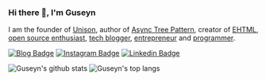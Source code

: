 ### Hi there 👋, I'm Guseyn

I am the founder of [Unison](https://unisonofficial.com), author of [Async Tree Pattern](https://guseyn.com/pdf/Async_Tree_Pattern.pdf), creator of [EHTML](https://github.com/Guseyn/EHTML), [open source enthusiast](https://guseyn.com/html/projects.html?v=1.0.227), [tech blogger](https://guseyn.com), [entrepreneur](https://guseyn.com/html/about.html#entrepreneur) and [programmer](https://guseyn.com/html/about.html#programmer).

[![Blog Badge](https://img.shields.io/badge/-guseyn.com-red?style=flat-square&logoColor=white&link=https://guseyn.com)](https://guseyn.com)
[![Instagram Badge](https://img.shields.io/badge/-guseyn-orchid?style=flat-square&logo=instagram&logoColor=white&link=https://instagram.com/guseyn.4u)](https://instagram.com/guseyn.4u)
[![Linkedin Badge](https://img.shields.io/badge/-guseyn-blue?style=flat-square&logo=Linkedin&logoColor=white&link=https://www.linkedin.com/in/guseyn-ismayylov-111bb1179/)](https://www.linkedin.com/in/guseyn-ismayylov-111bb1179/)

![Guseyn's github stats](https://github-readme-stats.vercel.app/api?username=guseyn&show_icons=true&theme=default&disable_animations=true&count_private=true&include_all_commits=true&hide_rank=true&custom_title=GitHub%20Stats&line_height=20&text_color=#777)
![Guseyn's top langs](https://github-readme-stats.vercel.app/api/top-langs/?username=guseyn&hide=C,R,Makefile,Assembly,Roff,M4,Yacc,sed&layout=compact&langs_count=6&text_color=#777)
